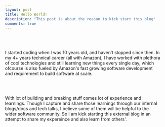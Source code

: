 ```yaml
---
layout: post
title: Hello World!
description: "This post is about the reason to kick start this blog"
comments: true
---
```


<br></br>

I started coding when I was 10 years old, and haven’t stopped since then. In my 4+ years technical career (all with Amazon), I have worked with plethora of cool technologies and still learning new things every single day, which ofcourse is also fueled by Amazon's fast growing software development and requirement to build software at scale.  

<br></br>

With lot of building and breaking stuff comes lot of experience and learnings. Though I capture and share those learnings through our internal blogs/docs and tech talks, I believe some of them will be helpful to the wider software community. So I am kick starting this external blog in an attempt to share my expereince and also learn from others'.



